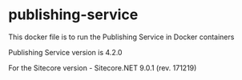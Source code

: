 # publishing-service

This docker file is to run the Publishing Service in Docker containers 

Publishing Service version is 4.2.0

For the Sitecore version - Sitecore.NET 9.0.1 (rev. 171219)
